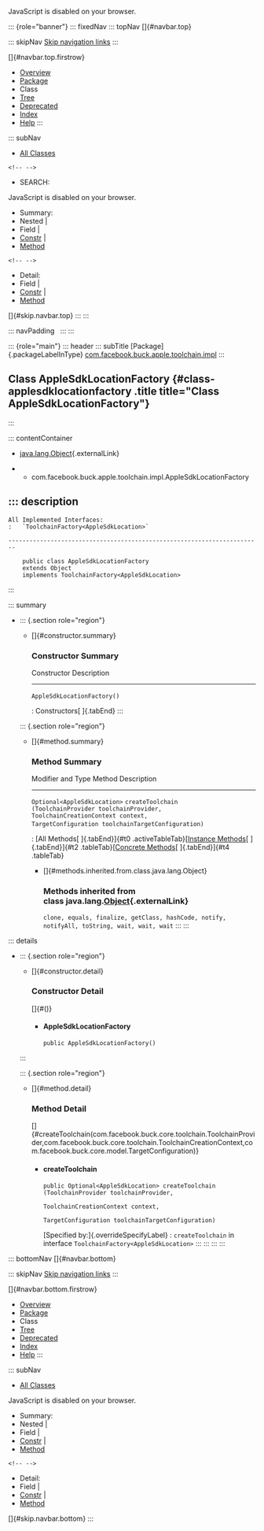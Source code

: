 <div>

JavaScript is disabled on your browser.

</div>

::: {role="banner"}
::: fixedNav
::: topNav
[]{#navbar.top}

::: skipNav
[Skip navigation links](#skip.navbar.top "Skip navigation links")
:::

[]{#navbar.top.firstrow}

-   [Overview](../../../../../../index.html)
-   [Package](package-summary.html)
-   Class
-   [Tree](package-tree.html)
-   [Deprecated](../../../../../../deprecated-list.html)
-   [Index](../../../../../../index-all.html)
-   [Help](../../../../../../help-doc.html)
:::

::: subNav
-   [All Classes](../../../../../../allclasses.html)

```{=html}
<!-- -->
```
-   SEARCH:

<div>

<div>

JavaScript is disabled on your browser.

</div>

</div>

<div>

-   Summary: 
-   Nested \| 
-   Field \| 
-   [Constr](#constructor.summary) \| 
-   [Method](#method.summary)

```{=html}
<!-- -->
```
-   Detail: 
-   Field \| 
-   [Constr](#constructor.detail) \| 
-   [Method](#method.detail)

</div>

[]{#skip.navbar.top}
:::
:::

::: navPadding
 
:::
:::

::: {role="main"}
::: header
::: subTitle
[Package]{.packageLabelInType} [com.facebook.buck.apple.toolchain.impl](package-summary.html)
:::

## Class AppleSdkLocationFactory {#class-applesdklocationfactory .title title="Class AppleSdkLocationFactory"}
:::

::: contentContainer
-   [java.lang.Object](http://docs.oracle.com/javase/7/docs/api/java/lang/Object.html?is-external=true "class or interface in java.lang"){.externalLink}

-   -   com.facebook.buck.apple.toolchain.impl.AppleSdkLocationFactory

::: description
-   

    All Implemented Interfaces:
    :   `ToolchainFactory<AppleSdkLocation>`

    ------------------------------------------------------------------------

        public class AppleSdkLocationFactory
        extends Object
        implements ToolchainFactory<AppleSdkLocation>
:::

::: summary
-   ::: {.section role="region"}
    -   []{#constructor.summary}

        ### Constructor Summary

          Constructor                   Description
          ----------------------------- -------------
          `AppleSdkLocationFactory()`    

          : Constructors[ ]{.tabEnd}
    :::

    ::: {.section role="region"}
    -   []{#method.summary}

        ### Method Summary

          Modifier and Type              Method                                                                                                                                                                     Description
          ------------------------------ -------------------------------------------------------------------------------------------------------------------------------------------------------------------------- -------------
          `Optional<AppleSdkLocation>`   `createToolchain​(ToolchainProvider toolchainProvider,                ToolchainCreationContext context,                TargetConfiguration toolchainTargetConfiguration)`    

          : [All Methods[ ]{.tabEnd}]{#t0 .activeTableTab}[[Instance
          Methods](javascript:show(2);)[ ]{.tabEnd}]{#t2
          .tableTab}[[Concrete
          Methods](javascript:show(8);)[ ]{.tabEnd}]{#t4 .tableTab}

        -   []{#methods.inherited.from.class.java.lang.Object}

            ### Methods inherited from class java.lang.[Object](http://docs.oracle.com/javase/7/docs/api/java/lang/Object.html?is-external=true "class or interface in java.lang"){.externalLink}

            `clone, equals, finalize, getClass, hashCode, notify, notifyAll, toString, wait, wait, wait`
    :::
:::

::: details
-   ::: {.section role="region"}
    -   []{#constructor.detail}

        ### Constructor Detail

        []{#<init>()}

        -   #### AppleSdkLocationFactory

                public AppleSdkLocationFactory()
    :::

    ::: {.section role="region"}
    -   []{#method.detail}

        ### Method Detail

        []{#createToolchain(com.facebook.buck.core.toolchain.ToolchainProvider,com.facebook.buck.core.toolchain.ToolchainCreationContext,com.facebook.buck.core.model.TargetConfiguration)}

        -   #### createToolchain

            ``` methodSignature
            public Optional<AppleSdkLocation> createToolchain​(ToolchainProvider toolchainProvider,
                                                              ToolchainCreationContext context,
                                                              TargetConfiguration toolchainTargetConfiguration)
            ```

            [Specified by:]{.overrideSpecifyLabel}
            :   `createToolchain` in
                interface `ToolchainFactory<AppleSdkLocation>`
    :::
:::
:::
:::

::: bottomNav
[]{#navbar.bottom}

::: skipNav
[Skip navigation links](#skip.navbar.bottom "Skip navigation links")
:::

[]{#navbar.bottom.firstrow}

-   [Overview](../../../../../../index.html)
-   [Package](package-summary.html)
-   Class
-   [Tree](package-tree.html)
-   [Deprecated](../../../../../../deprecated-list.html)
-   [Index](../../../../../../index-all.html)
-   [Help](../../../../../../help-doc.html)
:::

::: subNav
-   [All Classes](../../../../../../allclasses.html)

<div>

<div>

JavaScript is disabled on your browser.

</div>

</div>

<div>

-   Summary: 
-   Nested \| 
-   Field \| 
-   [Constr](#constructor.summary) \| 
-   [Method](#method.summary)

```{=html}
<!-- -->
```
-   Detail: 
-   Field \| 
-   [Constr](#constructor.detail) \| 
-   [Method](#method.detail)

</div>

[]{#skip.navbar.bottom}
:::
